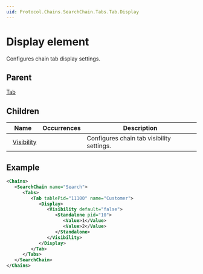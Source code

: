```yaml
---
uid: Protocol.Chains.SearchChain.Tabs.Tab.Display
---
```


# Display element

<!-- RN 29640, RN 29656 -->

Configures chain tab display settings.

## Parent

[Tab](xref:Protocol.Chains.SearchChain.Tabs.Tab)

## Children

|Name|Occurrences|Description|
|--- |--- |--- |
|&nbsp;&nbsp;[Visibility](xref:Protocol.Chains.SearchChain.Tabs.Tab.Display.Visibility)||Configures chain tab visibility settings.|

## Example

```xml
<Chains>
   <SearchChain name="Search">
      <Tabs>
         <Tab tablePid="11100" name="Customer">
            <Display>
               <Visibility default="false">
                  <Standalone pid="10">
                     <Value>1</Value>
                     <Value>2</Value>
                  </Standalone>
               </Visibility>
            </Display>
         </Tab>
      </Tabs>
   </SearchChain>
</Chains>
```
